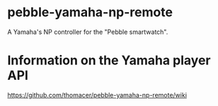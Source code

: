 # pebble-yamaha-np-remote
A Yamaha's NP controller for the "Pebble smartwatch".

# Information on the Yamaha player API

https://github.com/thomacer/pebble-yamaha-np-remote/wiki
